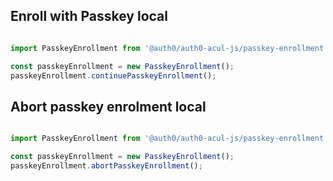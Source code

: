 
## Enroll with Passkey local

```typescript

import PasskeyEnrollment from '@auth0/auth0-acul-js/passkey-enrollment';

const passkeyEnrollment = new PasskeyEnrollment();
passkeyEnrollment.continuePasskeyEnrollment();

```


## Abort passkey enrolment local

```typescript

import PasskeyEnrollment from '@auth0/auth0-acul-js/passkey-enrollment';

const passkeyEnrollment = new PasskeyEnrollment();
passkeyEnrollment.abortPasskeyEnrollment();

```